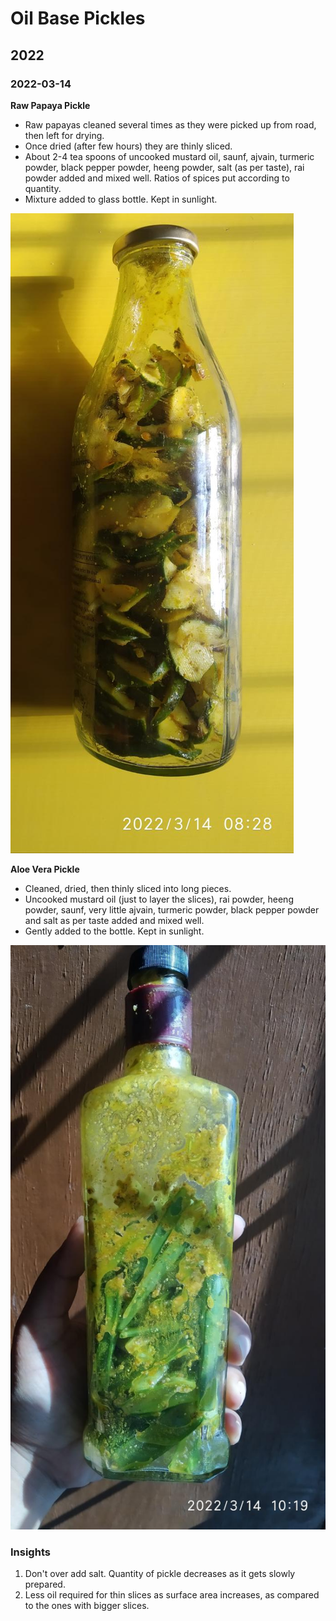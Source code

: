# Oil Base Pickles

## 2022

### 2022-03-14

**Raw Papaya Pickle**

- Raw papayas cleaned several times as they were picked up from road, then left for drying. 
- Once dried (after few hours) they are thinly sliced. 
- About 2-4 tea spoons of uncooked mustard oil, saunf, ajvain, turmeric powder, black pepper powder, heeng powder, salt (as per taste), rai powder added and mixed well. Ratios of spices put according to quantity. 
- Mixture added to glass bottle. Kept in sunlight. 

![rawpapayapickle_oilbase_20220314](rawpapayapickle_oilbase_20220314.jpg)

**Aloe Vera Pickle**

- Cleaned, dried, then thinly sliced into long pieces. 
- Uncooked mustard oil (just to layer the slices), rai powder, heeng powder, saunf, very little ajvain, turmeric powder, black pepper powder and salt as per taste added and mixed well. 
- Gently added to the bottle. Kept in sunlight.

![aloevera_oilbase_20220314](aloevera_oilbase_20220314.jpg)

### Insights

1. Don't over add salt. Quantity of pickle decreases as it gets slowly prepared.
2. Less oil required for thin slices as surface area increases, as compared to the ones with bigger slices. 
